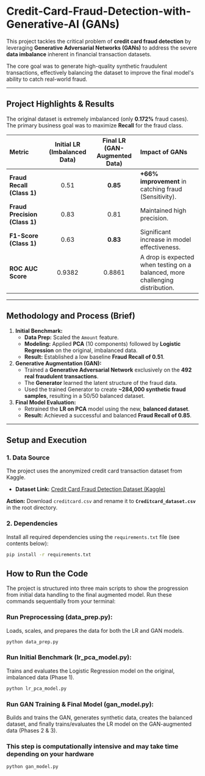 # Credit-Card-Fraud-Detection-with-Generative-AI (GANs)

This project tackles the critical problem of **credit card fraud detection** by leveraging **Generative Adversarial Networks (GANs)** to address the severe **data imbalance** inherent in financial transaction datasets.

The core goal was to generate high-quality synthetic fraudulent transactions, effectively balancing the dataset to improve the final model's ability to catch real-world fraud.

---

## Project Highlights & Results

The original dataset is extremely imbalanced (only **0.172%** fraud cases). The primary business goal was to maximize **Recall** for the fraud class.

| Metric | Initial LR (Imbalanced Data) | Final LR (GAN-Augmented Data) | Impact of GANs |
| :--- | :---: | :---: | :--- |
| **Fraud Recall (Class 1)** | 0.51 | **0.85** | **+66% improvement** in catching fraud (Sensitivity). |
| **Fraud Precision (Class 1)**| 0.83 | 0.81 | Maintained high precision. |
| **F1-Score (Class 1)** | 0.63 | **0.83** | Significant increase in model effectiveness. |
| **ROC AUC Score** | 0.9382 | 0.8861 | A drop is expected when testing on a balanced, more challenging distribution. |

---

## Methodology and Process (Brief)

1.  **Initial Benchmark:**
    * **Data Prep:** Scaled the `Amount` feature.
    * **Modeling:** Applied **PCA** (10 components) followed by **Logistic Regression** on the original, imbalanced data.
    * **Result:** Established a low baseline **Fraud Recall of 0.51**.
2.  **Generative Augmentation (GAN):**
    * Trained a **Generative Adversarial Network** exclusively on the **492 real fraudulent transactions**.
    * The **Generator** learned the latent structure of the fraud data.
    * Used the trained Generator to create **~284,000 synthetic fraud samples**, resulting in a 50/50 balanced dataset.
3.  **Final Model Evaluation:**
    * Retrained the **LR on PCA** model using the new, **balanced dataset**.
    * **Result:** Achieved a successful and balanced **Fraud Recall of 0.85**.

---

## Setup and Execution

### 1. Data Source

The project uses the anonymized credit card transaction dataset from Kaggle.

* **Dataset Link:** [Credit Card Fraud Detection Dataset (Kaggle)](https://www.kaggle.com/datasets/mlg-ulb/creditcardfraud)

**Action:** Download `creditcard.csv` and rename it to **`Creditcard_dataset.csv`** in the root directory.

### 2. Dependencies

Install all required dependencies using the `requirements.txt` file (see contents below):

```bash
pip install -r requirements.txt
```

## How to Run the Code
The project is structured into three main scripts to show the progression from initial data handling to the final augmented model. Run these commands sequentially from your terminal:

### Run Preprocessing (data_prep.py):
Loads, scales, and prepares the data for both the LR and GAN models.

```bash
python data_prep.py
```
### Run Initial Benchmark (lr_pca_model.py):
Trains and evaluates the Logistic Regression model on the original, imbalanced data (Phase 1).

```bash
python lr_pca_model.py
```
### Run GAN Training & Final Model (gan_model.py):
Builds and trains the GAN, generates synthetic data, creates the balanced dataset, and finally trains/evaluates the LR model on the GAN-augmented data (Phases 2 & 3).

### This step is computationally intensive and may take time depending on your hardware
```bash
python gan_model.py
```

